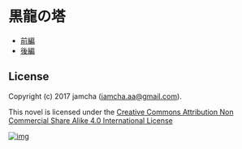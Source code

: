 # 黒龍の塔

-   [前編](https://github.com/jamcha-aa/TowerofThem/blob/another/articles/01.md)
-   [後編](https://github.com/jamcha-aa/TowerofThem/blob/another/articles/02b.md)

## License

Copyright (c) 2017 jamcha (jamcha.aa@gmail.com).  

This novel is licensed under the [Creative Commons Attribution Non Commercial Share Alike 4.0 International License](http://creativecommons.org/licenses/by-nc-sa/4.0/deed)  

[![img](http://i.creativecommons.org/l/by-nc-sa/4.0/88x31.png)](http://creativecommons.org/licenses/by-nc-sa/4.0/deed)